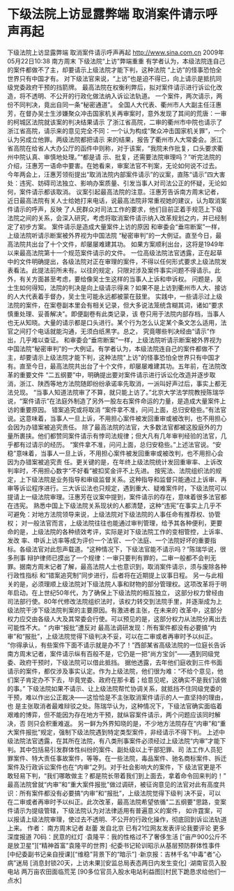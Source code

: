 # 下级法院上访显露弊端 取消案件请示呼声再起

下级法院上访显露弊端 取消案件请示呼声再起
http://www.sina.com.cn  2009年05月22日10:38  南方周末
下级法院“上访”弊端重重
有学者认为，本级法院连自己的案件都做不了主，却要请示上级法院才能下判，这种法院 “上访”的怪事恐怕全世界只有中国才有。
对下级法官来说，“上访”也是迫不得已，向上请示是抵抗同级党委政府干预的挡箭牌。
最高法院在权衡利弊后，拟对案件请示进行诉讼化改造，将不透明、不公开的行政化做法纳入诉讼法轨道。
一个案件，两次请示，两份不同判决，竟出自同一条“秘密通道”。
全国人大代表、衢州市人大副主任汪惠芳，在督办吴士生涉嫌聚众冲击国家机关再审案时，意外发现了其间的荒唐：一审的柯城区法院就该案的判决结果请示 了浙江省高院，二审的衢州市中院也请示了浙江省高院，请示来的意见完全不同：一个认为构成“聚众冲击国家机关罪”，一个认为另成立他罪。两级法院都把请示 来的结果，报告了衢州市人大常委会。浙江省高院在给省人大办公厅的函件中则称，对于该案，“我院未作批复，口头要求衢州中院认真、审慎地处理。”“都是请 示、批复，还需要法院审理吗？”听完法院的介绍，汪惠芳一语命中要害。在她看来，审案法官不判案，无论如何说不过去。
今年两会上，汪惠芳领衔提出“取消法院内部案件请示”的议案，直陈“请示”四大害处：违宪、妨碍司法独立、影响办案质量、引发当事人对司法公正的怀疑，无论如何，案件请示都该取消。
议案引起最高法院的注意。汪惠芳告诉南方周末记者，近日最高法院有关人士给她打来电话，说最高法院非常重视她的建议，认为取消案件请示的呼声，反映 了人民群众对司法工作的要求，他们目前正着手规范上下级法院之间的关系，会深入研究，考虑将取消案件请示纳入改革规划之内，并已经制定了初步方案。
案件请示是造成大量案件上访的原因
和审委会“垂帘断案”一样，上级法院听请示断案被外界视为中国法院 “秘密审判”的一大例证。直至今日，最高法院共出台了十个文件，却屡屡难建其功。
如果方案顺利出台，这将是1949年以来最高法院第十一个规范案件请示的文件。
一位高级法院法官透露，正在起草中的文件明确提出，各级法院对正在审理的案件，不得以任何形式要求上级法院发表看法。此提法前所未有。以往的规定，只限对涉及案件事实问题不得请示。此外，有关方面甚至考虑，要给像吴士生这样的当事人上诉和申诉权。
问题是，吴士生如何得知，法院的判决是向上级请示得来？如果不是上访到衢州市人大、接访的人大代表着手督办，吴士生可能永远都被蒙在鼓里。
实践中，一些请示过上级法院的案件，在案卷副本里会有相关记录，但大多说法笼统含糊其词，诸如“要求慎重处理、妥善解决”。即便副卷有此类记录，该 卷只用于法院内部存档，当事人也无从知晓。大量的请示都是口头进行。某个行为怎么认定某个条文怎么适用，法官之间打个电话就能沟通，无须白纸黑字。总之， 究竟哪些判决经由“请示”作出，几乎难以查证。
和审委会“垂帘断案”一样，上级法院听请示断案被外界视为中国法院“秘密审判”的一大例证。有学者认为，本级法院连自己的案件都做不了主，却要请示上级法院才能下判，这种法院"上访"的怪事恐怕全世界只有中国才有。直至今日，最高法院共出台了十个文件，却屡屡难建其功。五年前，在法院改革的重要文件 “二五纲要”中，明确提出要对案件请示进行诉讼化改造并逐步取消，浙江、陕西等地方法院随即纷纷承诺率先取消，一派叫好声过后，事实上都无法兑现。
“当事人知道法院审了不算，就只能上访了。”北京大学法学院教授陈瑞华说，“案件请示”在法庭外制造了另外一股左右案件命运的力量，是造成大量案件上访的重要原因。
错案追究或将取消
“案件拿不准，问问上面，总归安稳些。”有法官说。这意味着，当事人一旦上诉，不用担心案件被发回重审或被改判，也不用担心会因为办错案被追究责任。
除了最高法院的法官，大多数法官都被这股庭外的力量所裹挟。他们都赞同案件请示有悖司法规律；但大凡有几年审判经验的法官，几乎都有过请示的经历。 “案件拿不准，问问上面，总归安稳些。”上述法官说。“安稳”意味着，当事人一旦上诉，不用担心案件被发回重审或被改判，也不用担心会因为办错案被追究责 任。更关键的是，在年终上级法院统计发回重审率、上诉改判率时，不用担心数字“不好看”被扣奖金评不上先进。
按宪法、法院组织法的规定，上下级法院是业务指导和审级监督关系。这种指导和监督只能通过上诉审、再审等诉讼程序进行。三大诉讼法也只规定，遇到重大、疑难案件时，下级法院可以提请上一级法院审理。汪惠芳在议案中提到，案件请示的存在，意味着很多法官都在违宪。
熟悉中国上下级法院关系现状的人都清楚，这种“违宪”在事实上几乎不可避免：对地方法院领导来说，上级法院对下级法院的人事任命有推荐权、协管权； 对一般法官而言，上级法院往往也能通过审判管理，给予其各种便利，更要命的是，上级法院的各种绩效考评，实际是对下级法院工作的变相管控，上诉率、发改 率、申诉上访率等成为评价一个法官、一个法庭、一个法院好坏的重要指标。各级法官对此怨声载道。“这种情况下，下级法官能不请示吗？”陈瑞华说，很多刑事 辩护律师已摸出了一个规律：一审只要判有罪的，二审一般都不会判无罪。据南方周末记者了解，最高法院人士也意识到，取消案件请示，须与废除各种行政性指标 和“错案追究制”同步进行，后者将在近期提上议事日程。
另一与此相关的是，必须理顺上级法院对下级法院人事和财物的部分管理权。这项改革将于明年启动。在上世纪50年代，为了确保上下级法院的相互独立， 这部分权力曾经由司法部行使。80年代修改法院组织法时，该权力转交到法院手里，并逐渐成为上级法院干涉下级法院判案的主要原因。有激进者主张，在未来的 改革中，这部分权力应交由各级人大及其常委会行使。可以预见的是，这部分权力从法院分离出去可能性不大。“
内审“报批”遭反对
最高法调研发现：所有案件都没有必要搞“内审”和“报批”，上级法院觉得下级判决不妥，可以在二审或者再审时予以纠正。
“你得承认，有些案件下面不请示就是办不了！”西部某省高级法院的一位庭长告诉南方周末记者，案件请示纵有百般不是，它仍是一把“尚方宝剑”——遇到同级党委、政府干预时，下级法院可以借此抵挡。
据他透露，去年他们庭收到三件书面请示的案件，都仅涉及事实认定。作为上级法院，他们很为难：“不给个意见，他们案子肯定办不下去，毕竟党委、政府在那卡着；给意见呢，这确实不是我们该做的事。”
下级法院如果不请示、让上级法院帮忙协调关系，就抵挡不住同级党委的干预，难以作出公正裁决——这恰恰是不主张取消案件请示的人一直坚持的理由，也 是主张取消者最难辩驳之处。陈瑞华认为，这种情况下，下级法官确实面临着艰难的博弈，但不能因为存在地方干预，就纵容案件请示，两个问题应该同时解决，否 则只会积重难返。
另一鲜为外界知晓的是，不少地方法院存在“内审”和“重大案件报批”规定，强制下级法院遇到特定类型案件，非经请示不得下判。
上述中级法院法官透露，在其所在法院，有八类刑事案件必须经过上级法院“内审”才能下判。其中包括易引发群体性纠纷的案件、副处级以上干部犯罪、司 法工作人员犯罪案件、特大责任事故案件，等等。在一些法院，毒品案件、驰名商标案件、拆迁案件及行政诉讼案件也在“内审”之列。对于社会影响大的案件，下 级法官更是不敢轻易下判，“我们哪敢做主？都是院长带着我们到上面去，拿着命令回来判的！”
最高法院曾就“内审”和“重大案件报批”做过调研，被征询意见的法官对此有高度共识：所有案件都没有必要搞“内审”和“报批”，上级法院觉得下级判 决不妥，可以在二审或者再审时予以纠正。此次改革，最高法院希望依循"二五纲要"思路，变案件请示为提级管辖，下级法院认为对法律适用有普遍意义的案件， 如许霆案，可以报请上级法院审理，使过去不透明、不公开的行政化操作，彻底回到诉讼法轨道上来。
作者： 南方周末记者 赵蕾 发自北京
已有21位网友发表评论我要评论
更多深度报道
70码：民意的红灯
·袁隆平：我的性格过不了奢侈生活
[“亩产900公斤不是放卫星”][“精神首富”袁隆平的世界]
·纪委书记轮训昭示从基层预防群体性事件
[中纪委副书记亲自授课][“维稳”背景下的“暗示”]
·新京报：吉林千名“中毒”者“心病”迷局
[消息封锁20天，上访未果][安监总局表态两日内发生变化]
·湖南官员入股电站 两万亩农田面临荒芜
[90多位官员入股水电站利益图][村民下跪恳求给他们一点水]

